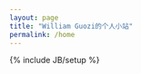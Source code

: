 ```yaml
---
layout: page
title: "William Guozi的个人小站"
permalink: /home
---
```

{% include JB/setup %}

<!--
>#### 博客园: <https://www.cnblogs.com/William-Guozi>

>#### Github: <https://github.com/WilliamGuozi>

>#### Github page: <https://WilliamGuozi.github.io>

>#### Docker hub: <https://hub.docker.com/u/williamguozi>

>#### Keep: <https://show.gotokeep.com/users/5907eed431f1162eb136c7b8>

>#### 得到: <https://m.igetget.com/share/user/B9OjzqQRXon1wnVQzz8paeKYGvNyJ5>

>#### 微博: <https://weibo.com/u/1002870827>

>#### 慕课网: <https://www.imooc.com/u/1044492/courses>

>#### 中国大学MOOC: <https://www.icourse163.org/home.htm?userId=7439947#/home/course>

>#### 简书: <https://www.jianshu.com/u/3e9414a1682b>


>#### 腾讯课堂: <https://ke.qq.com/user/index/index.html#sid=signup>

>#### 51CTO学院: <http://edu.51cto.com/center/course/user/study-info>

>#### coursera: <https://www.coursera.org/?skipBrowseRedirect=true>

>#### 斗鱼: <https://www.douyu.com/2018990>

>#### 个人论坛: <http://phpbb.glinux.top/>

>#### Weadmin: <http://weadmin.glinux.top>

>#### Mail: <http://mail.glinux.top>

>#### Zabbix: <http://zabbix.glinux.top>
-->